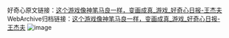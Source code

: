 好奇心原文链接：[这个游戏像神笔马良一样，变画成真_游戏_好奇心日报-王杰夫](https://www.qdaily.com/articles/3820.html)
WebArchive归档链接：[这个游戏像神笔马良一样，变画成真_游戏_好奇心日报-王杰夫](http://web.archive.org/web/20190624041219/https://www.qdaily.com/articles/3820.html)
![image](http://ww3.sinaimg.cn/large/007d5XDply1g3vdek5n6sj30u02px7wh)